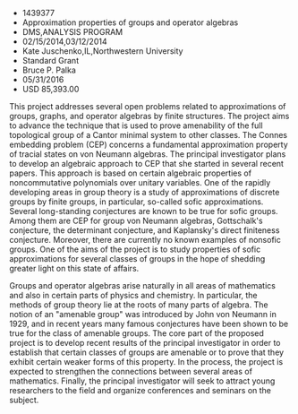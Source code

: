 
* 1439377
* Approximation properties of groups and operator algebras
* DMS,ANALYSIS PROGRAM
* 02/15/2014,03/12/2014
* Kate Juschenko,IL,Northwestern University
* Standard Grant
* Bruce P. Palka
* 05/31/2016
* USD 85,393.00

This project addresses several open problems related to approximations of
groups, graphs, and operator algebras by finite structures. The project aims to
advance the technique that is used to prove amenability of the full topological
group of a Cantor minimal system to other classes. The Connes embedding problem
(CEP) concerns a fundamental approximation property of tracial states on von
Neumann algebras. The principal investigator plans to develop an algebraic
approach to CEP that she started in several recent papers. This approach is
based on certain algebraic properties of noncommutative polynomials over unitary
variables. One of the rapidly developing areas in group theory is a study of
approximations of discrete groups by finite groups, in particular, so-called
sofic approximations. Several long-standing conjectures are known to be true for
sofic groups. Among them are CEP for group von Neumann algebras, Gottschalk's
conjecture, the determinant conjecture, and Kaplansky's direct finiteness
conjecture. Moreover, there are currently no known examples of nonsofic groups.
One of the aims of the project is to study properties of sofic approximations
for several classes of groups in the hope of shedding greater light on this
state of affairs.

Groups and operator algebras arise naturally in all areas of mathematics and
also in certain parts of physics and chemistry. In particular, the methods of
group theory lie at the roots of many parts of algebra. The notion of an
"amenable group" was introduced by John von Neumann in 1929, and in recent years
many famous conjectures have been shown to be true for the class of amenable
groups. The core part of the proposed project is to develop recent results of
the principal investigator in order to establish that certain classes of groups
are amenable or to prove that they exhibit certain weaker forms of this
property. In the process, the project is expected to strengthen the connections
between several areas of mathematics. Finally, the principal investigator will
seek to attract young researchers to the field and organize conferences and
seminars on the subject.
